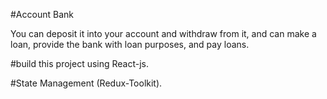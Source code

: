 #Account Bank

You can deposit it into your account and  withdraw from it,
and can make a loan, provide the bank with loan purposes, and pay loans.

#build this project using React-js.

#State Management (Redux-Toolkit).
